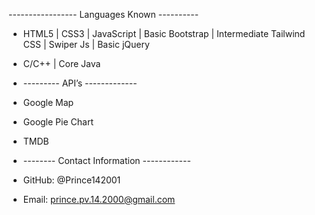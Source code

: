 ----------------- Languages Known ----------
- HTML5 | CSS3 | JavaScript | Basic Bootstrap | Intermediate Tailwind CSS | Swiper Js | Basic jQuery
- C/C++ | Core Java

- --------- API’s -------------
- Google Map
- Google Pie Chart
- TMDB

- -------- Contact Information ------------
- GitHub: @Prince142001
- Email: prince.pv.14.2000@gmail.com
  

<!---
Prince142001/Prince142001 is a ✨ special ✨ repository because its `README.md` (this file) appears on your GitHub profile.
You can click the Preview link to take a look at your changes.
--->
